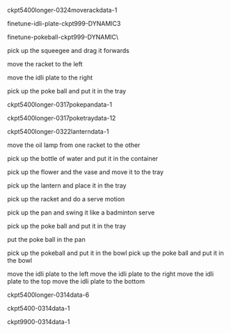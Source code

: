 ckpt5400longer-0324moverackdata-1


finetune-idli-plate-ckpt999-DYNAMIC3


finetune-pokeball-ckpt999-DYNAMIC\


pick up the squeegee and drag it forwards


move the racket to the left


move the idli plate to the right


pick up the poke ball and put it in the tray












ckpt5400longer-0317pokepandata-1

ckpt5400longer-0317poketraydata-12

ckpt5400longer-0322lanterndata-1

move the oil lamp from one racket to the other

pick up the bottle of water and put it in the container

pick up the flower and the vase and move it to the tray

pick up the lantern and place it in the tray

pick up the racket and do a serve motion

pick up the pan and swing it like a badminton serve

pick up the poke ball and put it in the tray

put the poke ball in the pan

pick up the pokeball and put it in the bowl
pick up the poke ball and put it in the bowl


move the idli plate to the left
move the idli plate to the right
move the idli plate to the top
move the idli plate to the bottom

ckpt5400longer-0314data-6

ckpt5400-0314data-1


ckpt9900-0314data-1